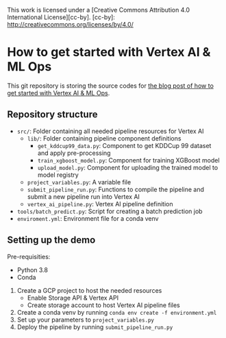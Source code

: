 This work is licensed under a [Creative Commons Attribution 4.0 International License][cc-by].
[cc-by]: http://creativecommons.org/licenses/by/4.0/

# How to get started with Vertex AI & ML Ops

This git repository is storing the source codes for [the blog post of how to get started with Vertex AI & ML Ops]().

## Repository structure
* `src/`: Folder containing all needed pipeline resources for Vertex AI
  * `lib/`: Folder containing pipeline component definitions
    * `get_kddcup99_data.py`: Component to get KDDCup 99 dataset and apply pre-processing
    * `train_xgboost_model.py`: Component for training XGBoost model
    * `upload_model.py`: Component for uploading the trained model to model registry
  * `project_variables.py`: A variable file
  * `submit_pipeline_run.py`: Functions to compile the pipeline and submit a new pipeline run into Vertex AI
  * `vertex_ai_pipeline.py`: Vertex AI pipeline definition
* `tools/batch_predict.py`: Script for creating a batch prediction job
* `enviroment.yml`: Environment file for a conda venv

## Setting up the demo
Pre-requisities:
- Python 3.8
- Conda

1. Create a GCP project to host the needed resources
   * Enable Storage API & Vertex API
   * Create storage account to host Vertex AI pipeline files
2. Create a conda venv by running `conda env create -f environment.yml`
3. Set up your parameters to `project_variables.py`
4. Deploy the pipeline by running `submit_pipeline_run.py`
